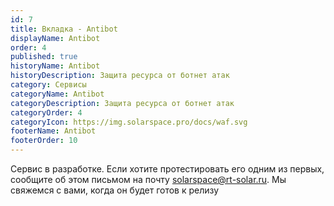 ```yaml
---
id: 7
title: Вкладка - Antibot
displayName: Antibot
order: 4
published: true
historyName: Antibot
historyDescription: Защита ресурса от ботнет атак
category: Сервисы
categoryName: Antibot
categoryDescription: Защита ресурса от ботнет атак
categoryOrder: 4
categoryIcon: https://img.solarspace.pro/docs/waf.svg
footerName: Antibot
footerOrder: 10
---
```



Сервис в разработке. Если хотите протестировать его одним из первых, сообщите об этом письмом на почту solarspace@rt-solar.ru. Мы свяжемся с вами, когда он будет готов к релизу